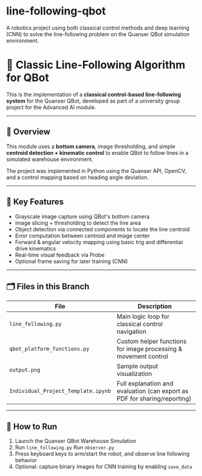 # line-following-qbot
A robotics project using both classical control methods and deep learning (CNN) to solve the line-following problem on the Quanser QBot simulation environment.

# 🔧 Classic Line-Following Algorithm for QBot

This is the implementation of a **classical control-based line-following system** for the Quanser QBot, developed as part of a university group project for the Advanced AI module.

---

## 📌 Overview

This module uses a **bottom camera**, image thresholding, and simple **centroid detection + kinematic control** to enable QBot to follow lines in a simulated warehouse environment.

The project was implemented in Python using the Quanser API, OpenCV, and a control mapping based on heading angle deviation.

---

## 🧠 Key Features

- Grayscale image capture using QBot's bottom camera
- Image slicing + thresholding to detect the line area
- Object detection via connected components to locate the line centroid
- Error computation between centroid and image center
- Forward & angular velocity mapping using basic trig and differential drive kinematics
- Real-time visual feedback via Probe
- Optional frame saving for later training (CNN)

---

## 🗂 Files in this Branch

| File | Description |
|------|-------------|
| `line_following.py` | Main logic loop for classical control navigation |
| `qbot_platform_functions.py` | Custom helper functions for image processing & movement control |
| `output.png` | Sample output visualization |
| `Individual_Project_Template.ipynb` | Full explanation and evaluation (can export as PDF for sharing/reporting) |

---

## 🚀 How to Run

1. Launch the Quanser QBot Warehouse Simulation
2. Run `line_following.py` Run `observer.py`
3. Press keyboard keys to arm/start the robot, and observe line following behavior
4. Optional: capture binary images for CNN training by enabling `save_data`
